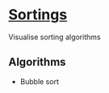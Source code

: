 # [Sortings](https://dhruvnps.github.io/sortings)

Visualise sorting algorithms

## Algorithms

- Bubble sort
